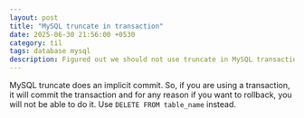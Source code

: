 ```yaml
---
layout: post
title: "MySQL truncate in transaction"
date: 2025-06-30 21:56:00 +0530
category: til
tags: database mysql
description: Figured out we should not use truncate in MySQL transactions.
---
```


MySQL truncate does an implicit commit. So, if you are using a transaction, it will commit the transaction and for any reason if you want to rollback, you will not be able to do it. Use `DELETE FROM table_name` instead.